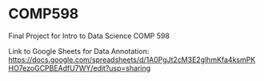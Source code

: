 # COMP598
Final Project for Intro to Data Science COMP 598

Link to Google Sheets for Data Annotation: https://docs.google.com/spreadsheets/d/1A0PgJt2cM3E2glhmKfa4ksmPKHO7ezoGCPBEAdfU7WY/edit?usp=sharing